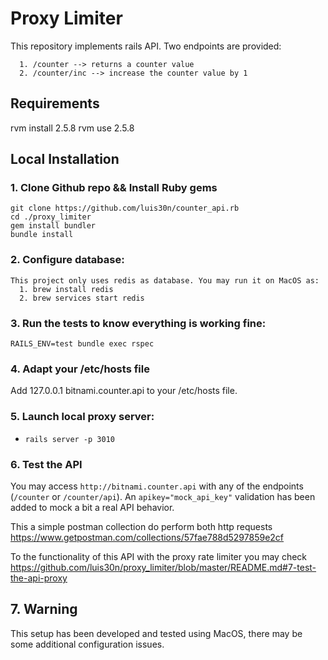 # Proxy Limiter
This repository implements rails API. Two endpoints are provided:
```
  1. /counter --> returns a counter value
  2. /counter/inc --> increase the counter value by 1
```
## Requirements

rvm install 2.5.8
rvm use 2.5.8

## Local Installation

### 1. Clone Github repo && Install Ruby gems

```
git clone https://github.com/luis30n/counter_api.rb
cd ./proxy_limiter
gem install bundler
bundle install
```


### 2. Configure database:
```
This project only uses redis as database. You may run it on MacOS as:
  1. brew install redis
  2. brew services start redis
```

### 3. Run the tests to know everything is working fine:
```
RAILS_ENV=test bundle exec rspec
```

### 4. Adapt your /etc/hosts file
Add 127.0.0.1 bitnami.counter.api to your /etc/hosts file.

### 5. Launch local proxy server:
 * `rails server -p 3010`

### 6. Test the API
You may access `http://bitnami.counter.api`  with any of the endpoints (`/counter` or `/counter/api`).
An `apikey="mock_api_key"` validation has been added to mock a bit a real API behavior.

This a simple postman collection do perform both http requests https://www.getpostman.com/collections/57fae788d5297859e2cf

To the functionality of this API with the proxy rate limiter you may check https://github.com/luis30n/proxy_limiter/blob/master/README.md#7-test-the-api-proxy

## 7. Warning
This setup has been developed and tested using MacOS, there may be some additional configuration issues.
